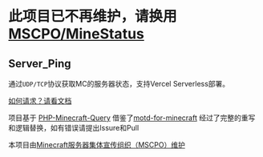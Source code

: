 # 此项目已不再维护，请换用 [MSCPO/MineStatus](https://github.com/MSCPO/MineStatus)

## Server_Ping

通过`UDP/TCP`协议获取MC的服务器状态，支持Vercel Serverless部署。

[如何请求？请看文档](https://github.com/MSCPO/Server_Ping/wiki)

项目基于 [PHP-Minecraft-Query](https://github.com/xPaw/PHP-Minecraft-Query) 
借鉴了[motd-for-minecraft](https://github.com/PluginsKers/motd-for-minecraft/)
经过了完整的重写和逻辑替换，如有错误请提出Issure和Pull

本项目由[Minecraft服务器集体宣传组织（MSCPO）维护](http://mscpo.netlify.app/)
